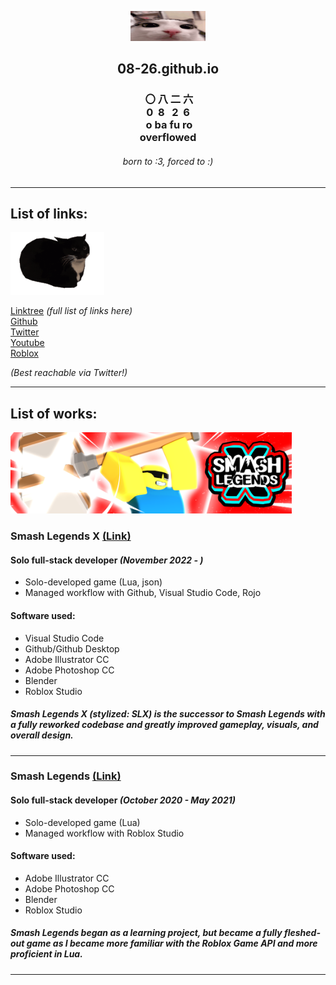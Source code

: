 [<center><img src="Images/plink.gif" width="120"/></center>](plink)

## <center> 08-26.github.io </center>

### <center> &nbsp;〇&nbsp;八&nbsp;二&nbsp;六 <br>0&nbsp;&nbsp;8&nbsp;&nbsp;&nbsp;2&nbsp;&nbsp;6 <br>&nbsp;o ba fu ro <br> overflowed </center>

###### <center> born to :3, forced to :<zero-width space>)

---

## List of links:

[<img src="Images/uni-fast.gif" width="150"/>](unifast)

[Linktree](https://linktr.ee/ovar) <i>(full list of links here)</i>
<br>[Github](https://github.com/08-26)
<br>[Twitter](https://twitter.com/ovarflowed)
<br>[Youtube](https://www.youtube.com/@ovarflowed)
<br>[Roblox](https://www.roblox.com/users/24103210/profile)

<i>(Best reachable via Twitter!)</i>

---

## List of works:

[<img src="Images/slxthumb.png" width="450"/>](slxthumb)

### Smash Legends X [(Link)](https://www.roblox.com/games/11586481578/)

#### Solo full-stack developer <i>(November 2022 - )</i>

- Solo-developed game (Lua, json)
- Managed workflow with Github, Visual Studio Code, Rojo

#### Software used:

- Visual Studio Code
- Github/Github Desktop
- Adobe Illustrator CC
- Adobe Photoshop CC
- Blender
- Roblox Studio

##### *Smash Legends X (stylized: SLX)* is the successor to *Smash Legends* with a fully reworked codebase and greatly improved gameplay, visuals, and overall design.

---

### Smash Legends [(Link)](https://www.roblox.com/games/5630129588/)

#### Solo full-stack developer <i>(October 2020 - May 2021)</i>

- Solo-developed game (Lua)
- Managed workflow with Roblox Studio

#### Software used:

- Adobe Illustrator CC
- Adobe Photoshop CC
- Blender
- Roblox Studio

##### *Smash Legends* began as a learning project, but became a fully fleshed-out game as I became more familiar with the Roblox Game API and more proficient in Lua.

---